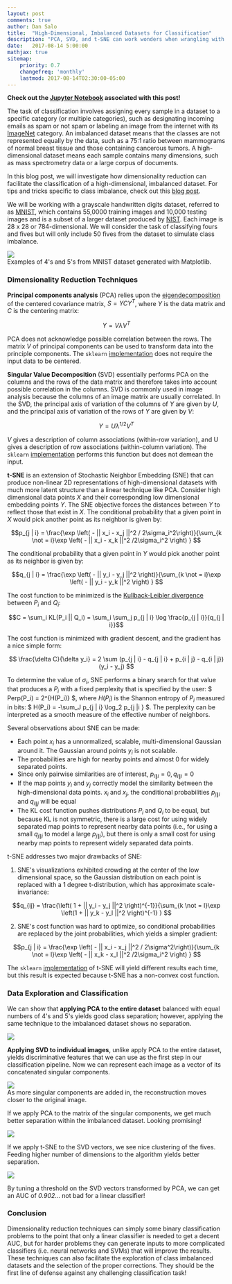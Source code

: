 ```yaml
---
layout: post
comments: true
author: Dan Salo
title:  "High-Dimensional, Imbalanced Datasets for Classification"
description: "PCA, SVD, and t-SNE can work wonders when wrangling with complex datasets."
date:   2017-08-14 5:00:00
mathjax: true
sitemap:
    priority: 0.7
    changefreq: 'monthly'
    lastmod: 2017-08-14T02:30:00-05:00
---
```

**Check out the [Jupyter Notebook](https://github.com/dancsalo/dancsalo.github.io/blob/master/assets/dimension/dim_reduce.ipynb) associated with this post!**

The task of classification involves assigning every sample in a dataset to a specific category (or multiple categories), such as designating incoming emails as spam or not spam or labeling an image from the internet with its [ImageNet](http://www.image-net.org/challenges/LSVRC/) category. An imbalanced dataset means that the classes are not represented equally by the data, such as a 75:1 ratio between mammograms of normal breast tissue and those containing cancerous tumors. A high-dimensional dataset means each sample contains many dimensions, such as mass spectrometry data or a large corpus of documents.

In this blog post, we will investigate how dimensionality reduction can facilitate the classification of a high-dimensional, imbalanced dataset. For tips and tricks specific to class imbalance, check out this [blog post](http://machinelearningmastery.com/tactics-to-combat-imbalanced-classes-in-your-machine-learning-dataset/).

We will be working with a grayscale handwritten digits dataset, referred to as [MNIST](https://www.tensorflow.org/get_started/mnist/beginners), which contains 55,0000 training images and 10,000 testing images and is a subset
of a larger dataset produced by [NIST](https://www.nist.gov/). Each image is 28 x 28 or 784-dimensional. We will consider the task of classifying fours and fives but will only include 50 fives from the dataset to simulate class imbalance.

<div class="imgcap">
<img src="/assets/dimension/sample_4_5.png">
<div class="thecap">Examples of 4's and 5's from MNIST dataset generated with Matplotlib.</div>
</div>

### Dimensionality Reduction Techniques

**Principal components analysis** (PCA) relies upon the [eigendecomposition](https://en.wikipedia.org/wiki/Eigendecomposition_of_a_matrix) of the centered covariance matrix, $S = YCY^T$, where $Y$ is the data matrix and $C$ is the centering matrix:

$$ Y = V \lambda V^T $$

PCA does not acknowledge possible correlation between the rows. The matrix $V$ of principal components can be used to transform data into the principle components. The `sklearn` [implementation](http://scikit-learn.org/stable/modules/generated/sklearn.decomposition.PCA.html) does not require the input data to be centered.

**Singular Value Decomposition** (SVD) essentially performs PCA on the columns
and the rows of the data matrix and therefore takes into account possible correlation
in the columns. SVD is commonly used in
image analysis because the columns of an image matrix are usually correlated.
In the SVD, the principal axis of variation of the columns of $Y$ are given by $U$,
and the principal axis of variation of the rows of $Y$ are given by $V$:

$$ Y = U \lambda^{1/2} V^T $$

$V$ gives a description of column associations (within-row variation), and U gives
 a description of row associations (within-column variation). The `sklearn` [implementation](http://scikit-learn.org/stable/modules/generated/sklearn.decomposition.TruncatedSVD.html) performs this function but does not demean the input.

**t-SNE** is an extension of Stochastic Neighbor Embedding (SNE) that can produce non-linear 2D representations of high-dimensional datasets with much more
latent structure than a linear technique like PCA. Consider high dimensional data points $X$ and their
corresponding low dimensional embedding points $Y$.
The SNE objective forces the distances between $Y$ to reflect those that
exist in $X$. The conditional probability that a given point in $X$ would pick another point as its
neighbor is given by:

$$p_{j | i} = \frac{\exp \left( - || x_i - x_j ||^2 / 2\sigma_i^2\right)}{\sum_{k \not = i}\exp \left( - || x_i - x_k ||^2 /2\sigma_i^2 \right) } $$

The conditional probability that a given point in $Y$ would pick another point as its neighbor is given by:

$$q_{j | i} = \frac{\exp \left( - || y_i - y_j ||^2 \right)}{\sum_{k \not = i}\exp \left( - || y_i - y_k ||^2 \right) } $$

The cost function to be minimized is the [Kullback-Leibler divergence](https://www.countbayesie.com/blog/2017/5/9/kullback-leibler-divergence-explained) between $P_i$ and $Q_i$:

$$C = \sum_i KL(P_i || Q_i) = \sum_i \sum_j p_{j | i} \log \frac{p_{j | i}}{q_{j | i}}$$

The cost function is minimized with gradient descent, and the gradient has a nice simple form:

$$ \frac{\delta C}{\delta y_i} = 2 \sum (p_{j | i} - q_{j | i} + p_{i | j} - q_{i | j})(y_i - y_j) $$

To determine the value of $\sigma_i$, SNE performs a binary search for that value
that produces a $P_i$ with a fixed perplexity that is specified by the user: $ Perp(P_i) = 2^{H(P_i)} $, where $H(P_i)$ is the Shannon entropy of $P_i$ measured in bits: $ H(P_i) = -\sum_J p_{j | i} \log_2 p_{j |i } $. The perplexity can be interpreted as a smooth measure of the effective number of neighbors.

Several observations about SNE can be made:

+ Each point $x_i$ has a unnormalized, scalable, multi-dimensional Gaussian around it. The Gaussian around points $y_i$ is not scalable.
+ The probabilities are high for nearby points and almost $0$ for widely separated points.
+ Since only pairwise similarities are of interest, $p_{i \| i} = 0, q_{i \| i} = 0$
+ If the map points $y_i$ and $y_j$ correctly model the similarity between the high-dimensional data points.
$x_i$ and $x_j$, the conditional probabilities $p_{j \| i}$ and $q_{i \| j}$ will be equal
+ The KL cost function pushes distributions $P_i$ and $Q_i$ to be equal, but because KL is not symmetric, there
is a large cost for using widely separated map points to represent nearby data points (i.e., for using
a small $q_{j \| i}$ to model a large $p_{j \| i}$), but there is only a small cost for using nearby map points to
represent widely separated data points.

t-SNE addresses two major drawbacks of SNE:

1. SNE's visualizations exhibited crowding at the center of the low dimensional space, so the Gaussian distribution on each point is replaced with a 1 degree t-distribution, which has approximate scale-invariance:

$$q_{ij} = \frac{\left( 1 + || y_i - y_j ||^2 \right)^{-1}}{\sum_{k \not = l}\exp \left(1 + || y_k - y_l ||^2 \right)^{-1} } $$

2. SNE's cost function was hard to optimize, so conditional probabilities are replaced by the joint probabilities, which yields a simpler gradient:

$$p_{j | i} = \frac{\exp \left( - || x_i - x_j ||^2 / 2\sigma^2\right)}{\sum_{k \not = l}\exp \left( - || x_k - x_l ||^2 /2\sigma_i^2 \right) } $$

The `sklearn` [implementation](http://scikit-learn.org/stable/modules/generated/sklearn.manifold.TSNE.html) of t-SNE will yield different results each time, but this result is expected because t-SNE has a non-convex cost function.

### Data Exploration and Classification

We can show that **applying PCA to the entire dataset** balanced with equal numbers of 4's and 5's yields good class separation; however, applying the same technique to the imbalanced dataset shows no separation.

<div class="imgcap">
<img src="/assets/dimension/pca_all.png">
</div>

**Applying SVD to individual images**, unlike apply PCA to the entire dataset,
yields discriminative features that we can use as the first step in our classification pipeline. Now we can represent each image as a vector of its concatenated singular components.

<div class="imgcap">
<img src="/assets/dimension/svd.png">
<div class="thecap">As more singular components are added in, the reconstruction moves closer to the original image.</div>
</div>

If we apply PCA to the matrix of the singular components, we get much better separation within the imbalanced dataset. Looking promising!

<div class="imgcap">
<img src="/assets/dimension/pca_svd.png">
</div>

If we apply t-SNE to the SVD vectors, we see nice clustering of the fives. Feeding higher number of dimensions to the algorithm yields better separation.

<div class="imgcap">
<img src="/assets/dimension/tsne.png">
</div>

By tuning a threshold on the SVD vectors transformed by PCA, we can get an AUC of *0.902*... not bad for a linear classifier!

### Conclusion

Dimensionality reduction techniques can simply some binary classification problems to the point that only a linear classifier is needed to get a decent AUC, but for harder problems they can generate inputs to more complicated classifiers (i.e. neural networks and SVMs) that will improve the results. These techniques can also facilitate the exploration of class imbalanced datasets and the selection of the proper corrections. They should be the first line of defense against any challenging classification task!
